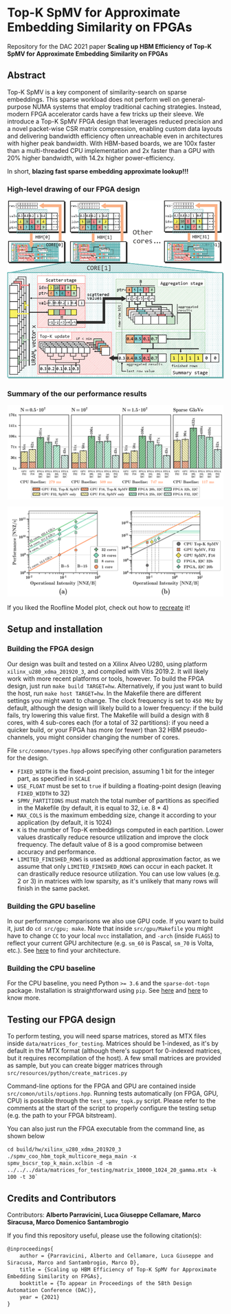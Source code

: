 # Top-K SpMV for Approximate Embedding Similarity on FPGAs
Repository for the DAC 2021 paper **Scaling up HBM Efficiency of Top-K SpMV for Approximate Embedding Similarity on FPGAs**

## Abstract

Top-K SpMV is a key component of similarity-search on sparse embeddings. This sparse workload does not perform well on general-purpose NUMA systems that employ traditional caching strategies.
Instead, modern FPGA accelerator cards have a few tricks up their sleeve. We introduce a Top-K SpMV FPGA design that leverages reduced precision and a novel packet-wise CSR matrix compression, enabling custom data layouts and delivering bandwidth efficiency often unreachable even in architectures with higher peak bandwidth.
With HBM-based boards, we are 100x faster than a multi-threaded CPU implementation and 2x faster than a GPU with 20\% higher bandwidth, with 14.2x higher power-efficiency.

In short, **blazing fast sparse embedding approximate lookup!!!**

### High-level drawing of our FPGA design

![High-level FPGA architecture](https://github.com/AlbertoParravicini/approximate-spmv-topk/blob/master/data/plots/architecture.png)

### Summary of the our performance results

![Speedup of our design](https://github.com/AlbertoParravicini/approximate-spmv-topk/blob/master/data/plots/exec_time_2021_03_07.png)

![Roofline model of our design](https://github.com/AlbertoParravicini/approximate-spmv-topk/blob/master/data/plots/roofline_cpu_gpu_2021_03_07.png)

If you liked the Roofline Model plot, check out how to [recreate](https://github.com/AlbertoParravicini/segretini-matplottini) it!

## Setup and installation

### Building the FPGA design

Our design was built and tested on a Xilinx Alveo U280, using platform `xilinx_u280_xdma_201920_3`, and compiled with Vitis 2019.2. It will likely work with more recent platforms or tools, however.
To build the FPGA design, just run `make build TARGET=hw`. Alternatively, if you just want to build the host, run `make host TARGET=hw`.
In the Makefile there are different settings you might want to change. The clock frequency is set to `450 MHz` by default, although the design will likely build to a lower frequency: if the build fails, try lowering this value first.
The Makefile will build a design with 8 cores, with 4 sub-cores each (for a total of 32 partitions): if you need a quicker build, or your FPGA has more (or fewer) than 32 HBM pseudo-channels, you might consider changing the number of cores.

File `src/common/types.hpp` allows specifying other configuration parameters for the design.
* `FIXED_WIDTH` is the fixed-point precision, assuming 1 bit for the integer part, as specified in `SCALE`
* `USE_FLOAT` must be set to `true` if building a floating-point design (leaving `FIXED_WIDTH` to 32)
* `SPMV_PARTITIONS` must match the total number of partitions as specified in the Makefile (by default, it is equal to 32, i.e. 8 * 4)
* `MAX_COLS` is the maximum embedding size, change it according to your application (by default, it is 1024)
* `K` is the number of Top-K embeddings computed in each partition. Lower values drastically reduce resource utilization and improve the clock frequency. The default value of 8 is a good compromise between accuracy and performance.
* `LIMITED_FINISHED_ROWS` is used as addtional approximation factor, as we assume that only `LIMITED_FINISHED_ROWS` can occur in each packet. It can drastically reduce resource utilization. You can use low values (e.g. 2 or 3) in matrices with low sparsity, as it's unlikely that many rows will finish in the same packet.

### Building the GPU baseline

In our performance comparisons we also use GPU code. If you want to build it, just do `cd src/gpu; make`.
Note that inside `src/gpu/Makefile` you might have to change `CC` to your local `nvcc` installation, and `-arch` (inside `FLAGS`) to reflect your current GPU architecture (e.g. `sm_60` is Pascal, `sm_70` is Volta, etc.).
See [here](https://arnon.dk/matching-sm-architectures-arch-and-gencode-for-various-nvidia-cards/) to find your architecture.

### Building the CPU baseline

For the CPU baseline, you need Python `>= 3.6` and the `sparse-dot-topn` package. Installation is straightforward using `pip`. 
See [here](https://pypi.org/project/sparse-dot-topn/) and [here](https://medium.com/wbaa/https-medium-com-ingwbaa-boosting-selection-of-the-most-similar-entities-in-large-scale-datasets-450b3242e618) to know more.

## Testing our FPGA design

To perform testing, you will need sparse matrices, stored as MTX files inside `data/matrices_for_testing`. Matrices should be 1-indexed, as it's by default in the MTX format (although there's support for 0-indexed matrices, but it requires recompilation of the host).
A few small matrices are provided as sample, but you can create bigger matrices through `src/resources/python/create_matrices.py`

Command-line options for the FPGA and GPU are contained inside `src/comon/utils/options.hpp`. Running tests automatically (on FPGA, GPU, CPU) is possible through the `test_spmv_topk.py` script.
Please refer to the comments at the start of the script to properly configure the testing setup (e.g. the path to your FPGA bitstream).

You can also just run the FPGA executable from the command line, as shown below

```
cd build/hw/xilinx_u280_xdma_201920_3
./spmv_coo_hbm_topk_multicore_mega_main -x spmv_bscsr_top_k_main.xclbin -d -m ../../../data/matrices_for_testing/matrix_10000_1024_20_gamma.mtx -k 100 -t 30`
```

## Credits and Contributors
Contributors: **Alberto Parravicini, Luca Giuseppe Cellamare, Marco Siracusa, Marco Domenico Santambrogio**

If you find this repository useful, please use the following citation(s):

```
@inproceedings{
    author = {Parravicini, Alberto and Cellamare, Luca Giuseppe and Siracusa, Marco and Santambrogio, Marco D},
    title = {Scaling up HBM Efficiency of Top-K SpMV for Approximate Embedding Similarity on FPGAs},
    booktitle = {To appear in Proceedings of the 58th Design Automation Conference (DAC)},
    year = {2021}
}
```